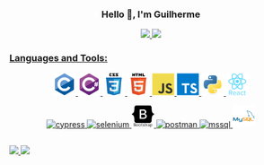<h3 align="center"> Hello 👋, I'm Guilherme</h3>
<div align="center">
	<a href="https://github.com/gqueirozc">
		<img height="180em" src="https://github-readme-stats-git-masterrstaa-rickstaa.vercel.app/api?username=gqueirozc&show_icons=true&theme=dark&include_all_commits=true&count_private=true"/>
		<img height="180em" src="https://github-readme-stats-git-masterrstaa-rickstaa.vercel.app/api/top-langs/?username=gqueirozc&layout=compact&langs_count=7&theme=dark"/>
	</div>

<div>
<h3 align="left">Languages and Tools:</h3>
<p align="center">
<a href="https://www.cprogramming.com/" target="_blank" rel="noreferrer">
<img src="https://raw.githubusercontent.com/devicons/devicon/master/icons/c/c-original.svg" alt="c" width="40" height="40"/>
</a>
<a href="https://www.w3schools.com/cs/" target="_blank" rel="noreferrer">
<img src="https://raw.githubusercontent.com/devicons/devicon/master/icons/csharp/csharp-original.svg" alt="csharp" width="40" height="40"/>
</a>
<a href="https://www.w3schools.com/css/" target="_blank" rel="noreferrer">
<img src="https://raw.githubusercontent.com/devicons/devicon/master/icons/css3/css3-original-wordmark.svg" alt="css3" width="40" height="40"/>
</a>
<a href="https://www.w3.org/html/" target="_blank" rel="noreferrer">
<img src="https://raw.githubusercontent.com/devicons/devicon/master/icons/html5/html5-original-wordmark.svg" alt="html5" width="40" height="40"/>
</a>
<a href="https://developer.mozilla.org/en-US/docs/Web/JavaScript" target="_blank" rel="noreferrer">
<img src="https://raw.githubusercontent.com/devicons/devicon/master/icons/javascript/javascript-original.svg" alt="javascript" width="40" height="40"/>
</a>
<a href="https://www.typescriptlang.org/" target="_blank" rel="noreferrer">
<img src="https://raw.githubusercontent.com/devicons/devicon/master/icons/typescript/typescript-original.svg" alt="typescript" width="40" height="40"/>
</a>
<a href="https://www.python.org" target="_blank" rel="noreferrer">
<img src="https://raw.githubusercontent.com/devicons/devicon/master/icons/python/python-original.svg" alt="python" width="40" height="40"/>
</a>
<a href="https://reactjs.org/" target="_blank" rel="noreferrer">
<img src="https://raw.githubusercontent.com/devicons/devicon/master/icons/react/react-original-wordmark.svg" alt="react" width="40" height="40"/>
</a>
</p>
<p align="center">
<a href="https://www.cypress.io" target="_blank" rel="noreferrer">
<img src="https://raw.githubusercontent.com/simple-icons/simple-icons/6e46ec1fc23b60c8fd0d2f2ff46db82e16dbd75f/icons/cypress.svg" alt="cypress" width="40" height="40"/>
</a>
<a href="https://www.selenium.dev" target="_blank" rel="noreferrer">
<img src="https://raw.githubusercontent.com/detain/svg-logos/780f25886640cef088af994181646db2f6b1a3f8/svg/selenium-logo.svg" alt="selenium" width="40" height="40"/>
</a>
<a href="https://getbootstrap.com" target="_blank" rel="noreferrer">
<img src="https://raw.githubusercontent.com/devicons/devicon/master/icons/bootstrap/bootstrap-plain-wordmark.svg" alt="bootstrap" width="40" height="40"/>
</a>
<a href="https://postman.com" target="_blank" rel="noreferrer">
<img src="https://www.vectorlogo.zone/logos/getpostman/getpostman-icon.svg" alt="postman" width="40" height="40"/>
</a>
<a href="https://www.microsoft.com/en-us/sql-server" target="_blank" rel="noreferrer">
<img src="https://www.svgrepo.com/show/303229/microsoft-sql-server-logo.svg" alt="mssql" width="40" height="40"/>
</a>
<a href="https://www.mysql.com/" target="_blank" rel="noreferrer">
<img src="https://raw.githubusercontent.com/devicons/devicon/master/icons/mysql/mysql-original-wordmark.svg" alt="mysql" width="40" height="40"/>
</a>
</p>
  
##
  
 <!-- - 📄 Know about my experiences: <a href="https://gqueirozc.github.io" align="center"> <img align="center" src="https://img.shields.io/badge/github-%23121011.svg?style=for-the-badge&logo=github&logoColor=white" target="_blank"/> -->
<a href="https://www.linkedin.com/in/guilherme-de-queiroz-calixto/" target="_blank">
<img src="https://img.shields.io/badge/-LinkedIn-%230077B5?style=for-the-badge&logo=linkedin&logoColor=white" target="_blank"/>
<a href="mailto:guilherme.calixto100@gmail.com">
<img src="https://img.shields.io/badge/-Gmail-%23333?style=for-the-badge&logo=gmail&logoColor=white" target="_blank"/>
</div>
